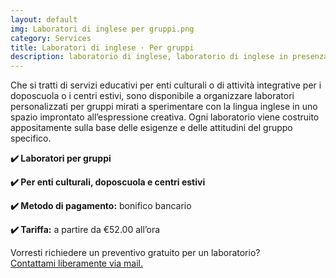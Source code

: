 ```yaml
---
layout: default
img: Laboratori di inglese per gruppi.png 
category: Services
title: Laboratori di inglese · Per gruppi
description: laboratorio di inglese, laboratorio di inglese in presenza
---
```

<p>
Che si tratti di servizi educativi per enti culturali o di attività integrative per i doposcuola o i centri estivi, sono disponibile a organizzare laboratori personalizzati per gruppi mirati a sperimentare con la lingua inglese in uno spazio improntato all’espressione creativa. Ogni laboratorio viene costruito appositamente sulla base delle esigenze e delle attitudini del gruppo specifico.
</p>
<p>
<strong>✔️ Laboratori per gruppi</strong>
</p>
<p>
<strong>✔️ Per enti culturali, doposcuola e centri estivi</strong>
</p>
<p>
<strong>✔️ Metodo di pagamento:</strong> bonifico bancario
</p>
<p>
<strong>✔️ Tariffa:</strong> a partire da €52.00 all’ora
</p>
<p>
Vorresti richiedere un preventivo gratuito per un laboratorio?
<br>
<a href="#contact">Contattami liberamente via mail.</a>
</p>
